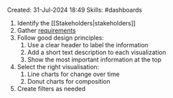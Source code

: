 Created: 31-Jul-2024 18:49
Skills: #dashboards

1. Identify the [[Stakeholders|stakeholders]]
2. Gather [requirements](https://s3.amazonaws.com/looker-elearning-resources/Requirements+Gathering+Worksheet.pdf)
3. Follow good design principles:
	1. Use a clear header to label the information
	2. Add a short text description to each visualization
	3. Show the most important information at the top
4. Select the right visualisation:
	1. Line charts for change over time
	2. Donut charts for composition
5. Create filters as needed
